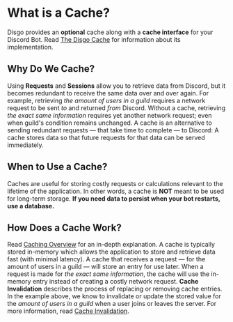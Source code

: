 # What is a Cache?

Disgo provides an **optional** cache along with a **cache interface** for your Discord Bot. Read [The Disgo Cache](/cache/README.md) for information about its implementation.

## Why Do We Cache?

Using **Requests** and **Sessions** allow you to retrieve data from Discord, but it becomes redundant to receive the same data over and over again. For example, retrieving _the amount of users in a guild_ requires a network request to be sent _to_ and returned _from_ Discord. Without a cache, retrieving _the exact same information_ requires yet another network request; even when guild's condition remains unchanged. A cache is an alternative to sending redundant requests — that take time to complete — to Discord: A cache stores data so that future requests for that data can be served immediately.

## When to Use a Cache?

Caches are useful for storing costly requests or calculations relevant to the lifetime of the application. In other words, a cache is **NOT** meant to be used for long-term storage. **If you need data to persist when your bot restarts, use a database.**

## How Does a Cache Work?

Read [Caching Overview](https://aws.amazon.com/caching) for an in-depth explanation. A cache is typically stored in-memory which allows the application to store and retrieve data fast (with minimal latency). A cache that receives a request — for the amount of users in a guild — will store an entry for use later. When a request is made for _the exact same information_, the cache will use the in-memory entry instead of creating a costly network request. **Cache Invalidation** describes the process of replacing or removing cache entries. In the example above, we know to invalidate or update the stored value for the _amount of users in a guild_ when a user joins or leaves the server. For more information, read [Cache Invalidation](https://en.wikipedia.org/wiki/Cache_invalidation).